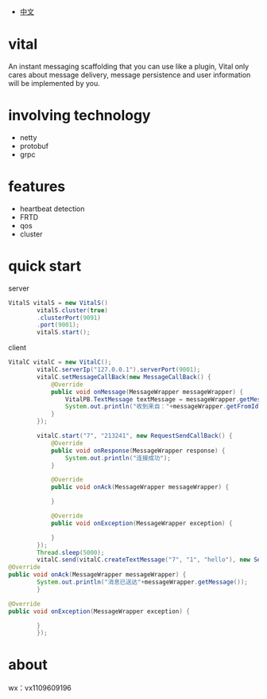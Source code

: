 - [中文](README.md)
# vital
An instant messaging scaffolding that you can use like a plugin, Vital only cares about message delivery, message persistence and user information will be implemented by you.

# involving technology
- netty
- protobuf
- grpc

# features
- heartbeat detection
- FRTD
- qos
- cluster

# quick start
server
```java
VitalS vitalS = new VitalS()
        vitalS.cluster(true)
        .clusterPort(9091)
        .port(9001);
        vitalS.start();
```

client
```java
VitalC vitalC = new VitalC();
        vitalC.serverIp("127.0.0.1").serverPort(9001);
        vitalC.setMessageCallBack(new MessageCallBack() {
            @Override
            public void onMessage(MessageWrapper messageWrapper) {
                VitalPB.TextMessage textMessage = messageWrapper.getMessage();
                System.out.println("收到来自："+messageWrapper.getFromId()+"的消息："+textMessage.getContent());
            }
        });

        vitalC.start("7", "213241", new RequestSendCallBack() {
            @Override
            public void onResponse(MessageWrapper response) {
                System.out.println("连接成功");
            }

            @Override
            public void onAck(MessageWrapper messageWrapper) {

            }

            @Override
            public void onException(MessageWrapper exception) {

            }
        });
        Thread.sleep(5000);
        vitalC.send(vitalC.createTextMessage("7", "1", "hello"), new SendCallBack() {
@Override
public void onAck(MessageWrapper messageWrapper) {
        System.out.println("消息已送达"+messageWrapper.getMessage());
        }

@Override
public void onException(MessageWrapper exception) {

        }
        });
```
# about
wx：vx1109609196